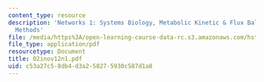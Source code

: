```yaml
---
content_type: resource
description: 'Networks 1: Systems Biology, Metabolic Kinetic & Flux Balance Optimization
  Methods'
file: /media/https%3A/open-learning-course-data-rc.s3.amazonaws.com/hst-508-genomics-and-computational-biology-fall-2002/c53a27c58db4d3a258275930c587d1a8_02inov12n1.pdf
file_type: application/pdf
resourcetype: Document
title: 02inov12n1.pdf
uid: c53a27c5-8db4-d3a2-5827-5930c587d1a8
---
```

